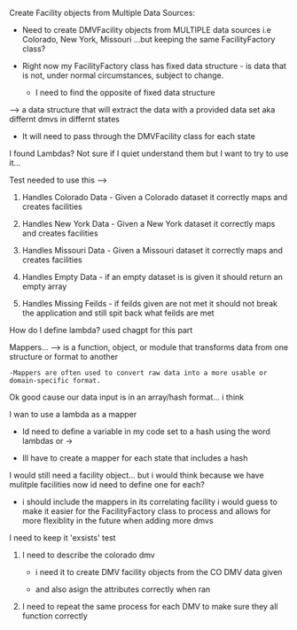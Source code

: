 Create Facility objects from Multiple Data Sources:

 - Need to create DMVFacility objects from MULTIPLE data sources
    i.e Colorado, New York, Missouri
...but keeping the same FacilityFactory class?


- Right now  my FacilityFactory class has fixed data structure -  is data that is not, under normal circumstances, subject to change.
    - I need to find the opposite of fixed data structure

--> a data structure that will extract the data with a provided data set aka differnt dmvs in differnt states

- It will need to pass through the DMVFacility class for each state

I found Lambdas? Not sure if I quiet understand them but I want to try to use it...

Test needed to use this -->

1. Handles Colorado Data - Given a Colorado dataset it correctly maps and creates facilities

2. Handles New York Data - Given a New York dataset it correctly maps and creates facilities

3. Handles Missouri Data - Given a Missouri dataset it correctly maps and creates facilities

4. Handles Empty Data - if an empty dataset is is given it should return an empty array

5. Handles Missing Feilds - if feilds given are not met it should not break the application and still spit back what feilds are met

How do I define lambda? used chagpt for this part

Mappers...
 --> is a function, object, or module that transforms data from one structure or format to another

    -Mappers are often used to convert raw data into a more usable or domain-specific format.

Ok good cause our data input is in an array/hash format... i think

I wan to use a lambda as a mapper

- Id need to define a variable in my code set to a hash using the word lambdas or -> 

- Ill have to create a mapper for each state that includes a hash

I would still need a facility object... but i would think because we have mulitple facilities now id need to define one for each?
- i should include the mappers in its correlating facility i would guess to make it easier for the FacilityFactory class to process and allows for more flexiblity in the future when adding more dmvs

I need to keep it 'exsists' test

1. I need to describe the colorado dmv
    - i need it to create DMV facility objects from the CO DMV data given 

    - and also asign the attributes correctly when ran 

2. I need to repeat the same process for each DMV to make sure they all function correctly


